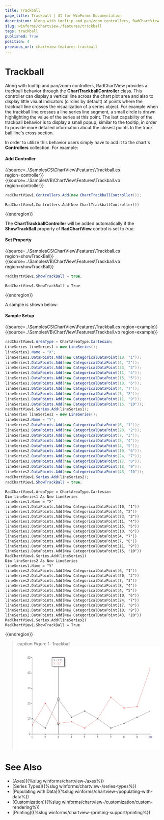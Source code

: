 ```yaml
---
title: Trackball
page_title: Trackball | UI for WinForms Documentation
description: Along with tooltip and pan/zoom controllers, RadChartView provides a trackball behavior through the ChartTrackballController class.
slug: winforms/chartview-/features/trackball
tags: trackball
published: True
position: 4
previous_url: chartview-features-trackball
---
```


# Trackball

Along with tooltip and pan/zoom controllers, RadChartView provides a trackball behavior through the __ChartTrackballController__ class. This controller can display a vertical line across the chart plot area and also to display little visual indicators (circles by default) at points where the trackball line crosses the visualization of a series object. For example when the trackball line crosses a line series line segment, a small circle is drawn highlighting the value of the series at this point. The last capability of the trackball behavior is to display a small popup, similar to the tooltip, in order to provide more detailed information about the closest points to the track ball line's cross section.    

In order to utilize this behavior users simply have to add it to the chart's __Controllers__ collection. For example:

#### Add Controller

{{source=..\SamplesCS\ChartView\Features\Trackball.cs region=controller}} 
{{source=..\SamplesVB\ChartView\Features\Trackball.vb region=controller}} 

````C#
radChartView1.Controllers.Add(new ChartTrackballController());

````
````VB.NET
RadChartView1.Controllers.Add(New ChartTrackballController())

````

{{endregion}}

The __ChartTrackballController__ will be added automatically if the __ShowTrackBall__ property of __RadChartView__ control is set to *true*: 

#### Set Property

{{source=..\SamplesCS\ChartView\Features\Trackball.cs region=showTrackBall}} 
{{source=..\SamplesVB\ChartView\Features\Trackball.vb region=showTrackBall}} 

````C#
radChartView1.ShowTrackBall = true;

````
````VB.NET
RadChartView1.ShowTrackBall = True

````

{{endregion}}

A sample is shown below:

#### Sample Setup

{{source=..\SamplesCS\ChartView\Features\Trackball.cs region=example}} 
{{source=..\SamplesVB\ChartView\Features\Trackball.vb region=example}} 

````C#
radChartView1.AreaType = ChartAreaType.Cartesian;
LineSeries lineSeries1 = new LineSeries();
lineSeries1.Name = "X";
lineSeries1.DataPoints.Add(new CategoricalDataPoint(10, "1"));
lineSeries1.DataPoints.Add(new CategoricalDataPoint(4, "2"));
lineSeries1.DataPoints.Add(new CategoricalDataPoint(23, "3"));
lineSeries1.DataPoints.Add(new CategoricalDataPoint(11, "4"));
lineSeries1.DataPoints.Add(new CategoricalDataPoint(15, "5"));
lineSeries1.DataPoints.Add(new CategoricalDataPoint(10, "6"));
lineSeries1.DataPoints.Add(new CategoricalDataPoint(4, "7"));
lineSeries1.DataPoints.Add(new CategoricalDataPoint(7, "8"));
lineSeries1.DataPoints.Add(new CategoricalDataPoint(11, "9"));
lineSeries1.DataPoints.Add(new CategoricalDataPoint(15, "10"));
radChartView1.Series.Add(lineSeries1);
LineSeries lineSeries2 = new LineSeries();
lineSeries2.Name = "Y";
lineSeries2.DataPoints.Add(new CategoricalDataPoint(6, "1"));
lineSeries2.DataPoints.Add(new CategoricalDataPoint(20, "2"));
lineSeries2.DataPoints.Add(new CategoricalDataPoint(7, "3"));
lineSeries2.DataPoints.Add(new CategoricalDataPoint(8, "4"));
lineSeries2.DataPoints.Add(new CategoricalDataPoint(4, "5"));
lineSeries2.DataPoints.Add(new CategoricalDataPoint(10, "6"));
lineSeries2.DataPoints.Add(new CategoricalDataPoint(24, "7"));
lineSeries2.DataPoints.Add(new CategoricalDataPoint(17, "8"));
lineSeries2.DataPoints.Add(new CategoricalDataPoint(18, "9"));
lineSeries2.DataPoints.Add(new CategoricalDataPoint(43, "10"));
radChartView1.Series.Add(lineSeries2);
radChartView1.ShowTrackBall = true;

````
````VB.NET
RadChartView1.AreaType = ChartAreaType.Cartesian
Dim lineSeries1 As New LineSeries
lineSeries1.Name = "X"
lineSeries1.DataPoints.Add(New CategoricalDataPoint(10, "1"))
lineSeries1.DataPoints.Add(New CategoricalDataPoint(4, "2"))
lineSeries1.DataPoints.Add(New CategoricalDataPoint(23, "3"))
lineSeries1.DataPoints.Add(New CategoricalDataPoint(11, "4"))
lineSeries1.DataPoints.Add(New CategoricalDataPoint(15, "5"))
lineSeries1.DataPoints.Add(New CategoricalDataPoint(10, "6"))
lineSeries1.DataPoints.Add(New CategoricalDataPoint(4, "7"))
lineSeries1.DataPoints.Add(New CategoricalDataPoint(7, "8"))
lineSeries1.DataPoints.Add(New CategoricalDataPoint(11, "9"))
lineSeries1.DataPoints.Add(New CategoricalDataPoint(15, "10"))
RadChartView1.Series.Add(lineSeries1)
Dim lineSeries2 As New LineSeries
lineSeries1.Name = "Y"
lineSeries2.DataPoints.Add(New CategoricalDataPoint(6, "1"))
lineSeries2.DataPoints.Add(New CategoricalDataPoint(20, "2"))
lineSeries2.DataPoints.Add(New CategoricalDataPoint(7, "3"))
lineSeries2.DataPoints.Add(New CategoricalDataPoint(8, "4"))
lineSeries2.DataPoints.Add(New CategoricalDataPoint(4, "5"))
lineSeries2.DataPoints.Add(New CategoricalDataPoint(10, "6"))
lineSeries2.DataPoints.Add(New CategoricalDataPoint(24, "7"))
lineSeries2.DataPoints.Add(New CategoricalDataPoint(17, "8"))
lineSeries2.DataPoints.Add(New CategoricalDataPoint(18, "9"))
lineSeries2.DataPoints.Add(New CategoricalDataPoint(43, "10"))
RadChartView1.Series.Add(lineSeries2)
RadChartView1.ShowTrackBall = True

````

{{endregion}} 

>caption Figure 1: Trackball
![chartview-features-trackball 001](images/chartview-features-trackball001.png)

# See Also

* [Axes]({%slug winforms/chartview-/axes%})
* [Series Types]({%slug winforms/chartview-/series-types%})
* [Populating with Data]({%slug winforms/chartview-/populating-with-data%})
* [Customization]({%slug winforms/chartview-/customization/custom-rendering%})
* [Printing]({%slug winforms/chartview-/printing-support/printing%})
